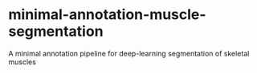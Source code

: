 # minimal-annotation-muscle-segmentation
A minimal annotation pipeline for deep-learning segmentation of skeletal muscles
